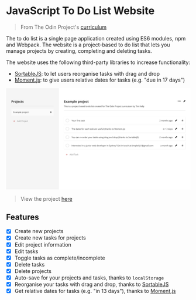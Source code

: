 # JavaScript To Do List Website

> From The Odin Project's [curriculum](https://www.theodinproject.com/courses/javascript/lessons/todo-list)

The to do list is a single page application created using ES6 modules, npm and Webpack. The website is a project-based to do list that lets you manage projects by creating, completing and deleting tasks.

The website uses the following third-party libraries to increase functionality:

- [SortableJS](https://github.com/SortableJS/Sortable): to let users reorganise tasks with drag and drop
- [Moment.js](https://github.com/moment/moment/): to give users relative dates for tasks (e.g. "due in 17 days")

[![To Do List Screenshot](/project-to-do-list.png)](https://timkellytk.github.io/project-to-do-list/)

> View the project [here](https://timkellytk.github.io/project-to-do-list/)

## Features

- [x] Create new projects
- [x] Create new tasks for projects
- [x] Edit project information
- [x] Edit tasks
- [x] Toggle tasks as complete/incomplete
- [x] Delete tasks
- [x] Delete projects
- [x] Auto-save for your projects and tasks, thanks to `localStorage`
- [x] Reorganise your tasks with drag and drop, thanks to [SortableJS](https://github.com/SortableJS/Sortable)
- [x] Get relative dates for tasks (e.g. "in 13 days"), thanks to [Moment.js](https://github.com/moment/moment/)
